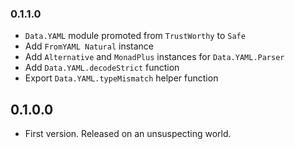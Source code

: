 ### 0.1.1.0

* `Data.YAML` module promoted from `TrustWorthy` to `Safe`
* Add `FromYAML Natural` instance
* Add `Alternative` and `MonadPlus` instances for `Data.YAML.Parser`
* Add `Data.YAML.decodeStrict` function
* Export `Data.YAML.typeMismatch` helper function

## 0.1.0.0

* First version. Released on an unsuspecting world.
